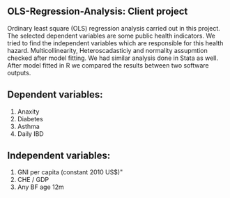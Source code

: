 ## OLS-Regression-Analysis: Client project
Ordinary least square (OLS) regression analysis carried out in this project. The selected dependent variables are some public health indicators. 
We tried to find the independent variables which are responsible for this health hazard. Multicollinearity, Heteroscadasticiy and normality assupmtion checked after model fitting.
We had similar analysis done in Stata as well. After model fitted in R we compared the results between two software outputs. 


## Dependent variables:
1. Anaxity
2. Diabetes
3. Asthma
4. Daily IBD

## Independent variables:

1. GNI per capita (constant 2010 US$)"
2. CHE / GDP
3. Any BF age 12m
